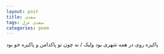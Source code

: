```yaml
---
layout: post
title: سعدی
tags: سعدی غزل
categories: poem
---
```


پاکیزه روی در همه شهری بود ولیک / نه چون تو پاکدامن و پاکیزه خو بود
